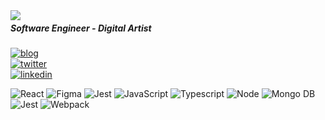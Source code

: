 <img align="left" src="https://doomlair.rocks/assets/imgs/OrbAnim1.gif">

##### Software Engineer - Digital Artist

[![blog](https://img.shields.io/badge/doomlair-313131?style=flat-square&labelColor=313131&logo=micro.blog&logoColor=white&color=313131)](https://doomlair.rocks)  
[![twitter](https://img.shields.io/badge/-@mrdoomus-313131?style=flat-square&labelColor=313131&logo=twitter&logoColor=white&color=313131)](https://twitter.com/mrdoomus)  
[![linkedin](https://img.shields.io/badge/-@camilovj-313131?style=flat-square&labelColor=313131&logo=LinkedIn&logoColor=white&color=313131)](https://linkedin.com/in/camilovj)  

<img src="https://img.shields.io/badge/-React%20JS-61DAFB?logo=react&logoColor=white&labelColor=61DAFB" alt="React" /> <img src="https://img.shields.io/badge/-Figma-orange?logo=figma&logoColor=white&labelColor=orange" alt="Figma" /> <img src="https://img.shields.io/badge/-Redux-764ABC?logo=redux&logoColor=white&labelColor=764ABC" alt="Jest" /> <img src="https://img.shields.io/badge/-JavaScript-F7DF1E?logo=javascript&logoColor=white&labelColor=F7DF1E" alt="JavaScript" /> <img src="https://img.shields.io/badge/-TypeScript-007ACC?logo=typescript&logoColor=white&labelColor=007ACC" alt="Typescript" /> <img src="https://img.shields.io/badge/-Node-green?logo=node.js&logoColor=white&labelColor=green" alt="Node" /> <img src="https://img.shields.io/badge/-Mongo_DB-13AA52?logo=mongodb&logoColor=white&labelColor=13AA52" alt="Mongo DB" /> <img src="https://img.shields.io/badge/-Jest-C21325?logo=jest&logoColor=white&labelColor=C21325" alt="Jest" /> <img src="https://img.shields.io/badge/-Webpack-2496ED?logo=webpack&logoColor=white&labelColor=2496ED" alt="Webpack" />
